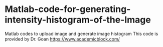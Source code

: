 # Matlab-code-for-generating-intensity-histogram-of-the-Image
Matlab codes to upload image and generate image histogram
This code is provided by Dr. Goan
https://www.academicblock.com/


